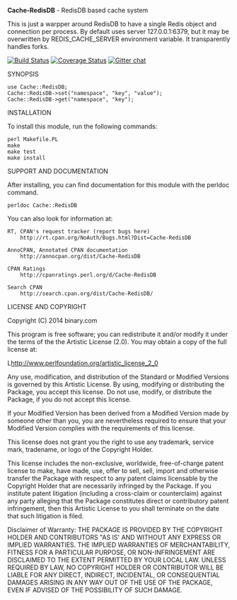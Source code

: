 **Cache-RedisDB** - RedisDB based cache system

This is just a warpper around RedisDB to have a single Redis object and connection per process. By default uses server 127.0.0.1:6379, but it may be overwritten by REDIS_CACHE_SERVER environment variable. It transparently handles forks.

[![Build Status](https://travis-ci.org/binary-com/perl-Cache-RedisDB.svg?branch=master)](https://travis-ci.org/binary-com/perl-Cache-RedisDB)
[![Coverage Status](https://coveralls.io/repos/binary-com/perl-Cache-RedisDB/badge.png?branch=master)](https://coveralls.io/r/binary-com/perl-Cache-RedisDB?branch=master)
[![Gitter chat](https://badges.gitter.im/binary-com/perl-Cache-RedisDB.png)](https://gitter.im/binary-com/perl-Cache-RedisDB)

SYNOPSIS

    use Cache::RedisDB;
    Cache::RedisDB->set("namespace", "key", "value");
    Cache::RedisDB->get("namespace", "key");

INSTALLATION

To install this module, run the following commands:

    perl Makefile.PL
    make
    make test
    make install

SUPPORT AND DOCUMENTATION

After installing, you can find documentation for this module with the
perldoc command.

    perldoc Cache::RedisDB

You can also look for information at:

    RT, CPAN's request tracker (report bugs here)
        http://rt.cpan.org/NoAuth/Bugs.html?Dist=Cache-RedisDB

    AnnoCPAN, Annotated CPAN documentation
        http://annocpan.org/dist/Cache-RedisDB

    CPAN Ratings
        http://cpanratings.perl.org/d/Cache-RedisDB

    Search CPAN
        http://search.cpan.org/dist/Cache-RedisDB/


LICENSE AND COPYRIGHT

Copyright (C) 2014 binary.com

This program is free software; you can redistribute it and/or modify it
under the terms of the the Artistic License (2.0). You may obtain a
copy of the full license at:

L<http://www.perlfoundation.org/artistic_license_2_0>

Any use, modification, and distribution of the Standard or Modified
Versions is governed by this Artistic License. By using, modifying or
distributing the Package, you accept this license. Do not use, modify,
or distribute the Package, if you do not accept this license.

If your Modified Version has been derived from a Modified Version made
by someone other than you, you are nevertheless required to ensure that
your Modified Version complies with the requirements of this license.

This license does not grant you the right to use any trademark, service
mark, tradename, or logo of the Copyright Holder.

This license includes the non-exclusive, worldwide, free-of-charge
patent license to make, have made, use, offer to sell, sell, import and
otherwise transfer the Package with respect to any patent claims
licensable by the Copyright Holder that are necessarily infringed by the
Package. If you institute patent litigation (including a cross-claim or
counterclaim) against any party alleging that the Package constitutes
direct or contributory patent infringement, then this Artistic License
to you shall terminate on the date that such litigation is filed.

Disclaimer of Warranty: THE PACKAGE IS PROVIDED BY THE COPYRIGHT HOLDER
AND CONTRIBUTORS "AS IS' AND WITHOUT ANY EXPRESS OR IMPLIED WARRANTIES.
THE IMPLIED WARRANTIES OF MERCHANTABILITY, FITNESS FOR A PARTICULAR
PURPOSE, OR NON-INFRINGEMENT ARE DISCLAIMED TO THE EXTENT PERMITTED BY
YOUR LOCAL LAW. UNLESS REQUIRED BY LAW, NO COPYRIGHT HOLDER OR
CONTRIBUTOR WILL BE LIABLE FOR ANY DIRECT, INDIRECT, INCIDENTAL, OR
CONSEQUENTIAL DAMAGES ARISING IN ANY WAY OUT OF THE USE OF THE PACKAGE,
EVEN IF ADVISED OF THE POSSIBILITY OF SUCH DAMAGE.
